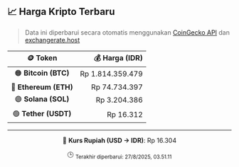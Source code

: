 

<!-- HARGA_KRIPTO -->
## 📈 Harga Kripto Terbaru

> Data ini diperbarui secara otomatis menggunakan [CoinGecko API](https://www.coingecko.com/) dan [exchangerate.host](https://exchangerate.host/)

<div align="center">

| 🪙 Token | 💰 Harga (IDR) |
|:------:|---------------:|
| 🟠 **Bitcoin (BTC)**   | Rp 1.814.359.479 |
| 🔵 **Ethereum (ETH)**  | Rp 74.734.397 |
| 🟣 **Solana (SOL)**    | Rp 3.204.386 |
| 🟢 **Tether (USDT)**   | Rp 16.312 |

---

💱 **Kurs Rupiah (USD → IDR)**: Rp 16.304

🕒 <sub>Terakhir diperbarui: 27/8/2025, 03.51.11</sub>

</div>
<!-- /HARGA_KRIPTO -->